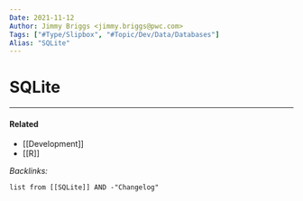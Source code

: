 ```yaml
---
Date: 2021-11-12
Author: Jimmy Briggs <jimmy.briggs@pwc.com>
Tags: ["#Type/Slipbox", "#Topic/Dev/Data/Databases"]
Alias: "SQLite"
---
```


# SQLite

***

#### Related

- [[Development]]
- [[R]]


*Backlinks:*

```dataview
list from [[SQLite]] AND -"Changelog"
```